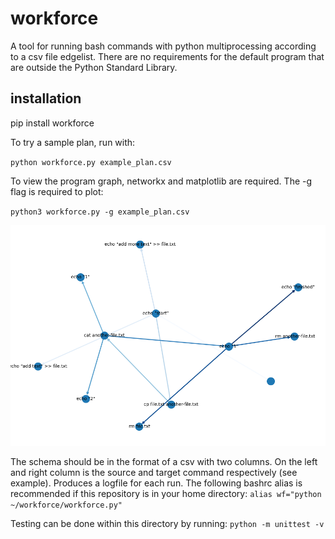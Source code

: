 # workforce
A tool for running bash commands with python multiprocessing according to a csv file edgelist. There are no requirements for the default program that are outside the Python Standard Library.

## installation
pip install workforce

To try a sample plan, run with:

`python workforce.py example_plan.csv`

To view the program graph, networkx and matplotlib are required. The -g flag is required to plot:

`python3 workforce.py -g example_plan.csv`

![Graph](example_plan.png)

The schema should be in the format of a csv with two columns. On the left and right column is the source and target command respectively (see example). Produces a logfile for each run. The following bashrc alias is recommended if this repository is in your home directory:
`alias wf="python ~/workforce/workforce.py"`

Testing can be done within this directory by running:
`python -m unittest -v`
